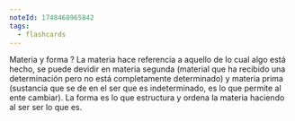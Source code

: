 ```yaml
---
noteId: 1748468965842
tags:
  - flashcards
---
```

Materia y forma
?
La materia hace referencia a aquello de lo cual algo está hecho, se puede devidir en materia segunda (material que ha recibido una determinación pero no está completamente determinado) y materia prima (sustancia que se de en el ser que es indeterminado, es lo que permite al ente cambiar). La forma es lo que estructura y ordena la materia haciendo al ser ser lo que es.
<!--SR:!2025-05-30,1,230-->